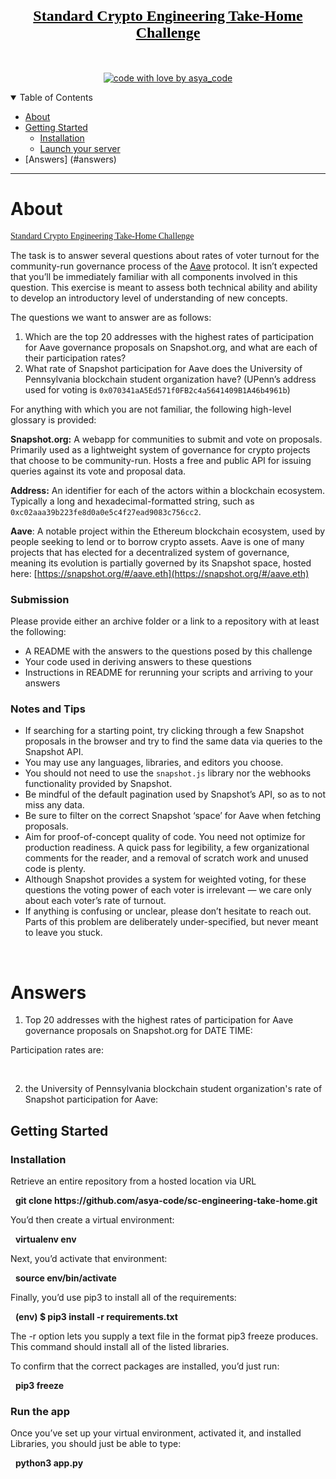 <h1 align="center">
  <a href="https://github.com/asya-code/sc-engineering-take-home.git">
    <!-- Please provide path to your logo here -->
    <div style="font-family: 'Shadows Into Light', cursive; font-size: x-large; color: Black">Standard Crypto Engineering Take-Home Challenge</div>
  </a>
</h1>

<div align="center">
<br />

[![code with love by asya_code](https://img.shields.io/badge/%3C%2F%3E%20with%20%E2%99%A5%20by-asya_code-ff1414.svg?style=flat-square)](https://github.com/asya-code)

</div>

<details open="open">
<summary>Table of Contents</summary>

- [About](#about)
- [Getting Started](#getting-started)
  - [Installation](#installation)
  - [Launch your server](#launch-your-server)
- [Answers] (#answers)
</details>

---

# About
<p>
<a href=https://standardcrypto.notion.site/Standard-Crypto-Engineering-Take-Home-Challenge-0b1607b9f5e94252bba050a3f0587260>
<div style="font-family: 'Shadows Into Light', cursive; color: Black">Standard Crypto Engineering Take-Home Challenge</div>
</a>
</p>

The task is to answer several questions about rates of voter turnout for the community-run governance process of the [Aave](https://aave.com/) protocol. It isn’t expected that you’ll be immediately familiar with all components involved in this question. This exercise is meant to assess both technical ability and ability to develop an introductory level of understanding of new concepts.

The questions we want to answer are as follows:

1. Which are the top 20 addresses with the highest rates of participation for Aave governance proposals on Snapshot.org, and what are each of their participation rates?
2. What rate of Snapshot participation for Aave does the University of Pennsylvania blockchain student organization have? (UPenn’s address used for voting is `0x070341aA5Ed571f0FB2c4a5641409B1A46b4961b`)

For anything with which you are not familiar, the following high-level glossary is provided:

**Snapshot.org:** A webapp for communities to submit and vote on proposals. Primarily used as a lightweight system of governance for crypto projects that choose to be community-run. Hosts a free and public API for issuing queries against its vote and proposal data.

**Address:** An identifier for each of the actors within a blockchain ecosystem. Typically a long and hexadecimal-formatted string, such as `0xc02aaa39b223fe8d0a0e5c4f27ead9083c756cc2`.

**Aave**: A notable project within the Ethereum blockchain ecosystem, used by people seeking to lend or to borrow crypto assets. Aave is one of many projects that has elected for a decentralized system of governance, meaning its evolution is partially governed by its Snapshot space, hosted here: [https://snapshot.org/#/aave.eth](https://snapshot.org/#/aave.eth)

### Submission

Please provide either an archive folder or a link to a repository with at least the following:

- A README with the answers to the questions posed by this challenge
- Your code used in deriving answers to these questions
- Instructions in README for rerunning your scripts and arriving to your answers

### Notes and Tips

- If searching for a starting point, try clicking through a few Snapshot proposals in the browser and try to find the same data via queries to the Snapshot API.
- You may use any languages, libraries, and editors you choose.
- You should not need to use the `snapshot.js` library nor the webhooks functionality provided by Snapshot.
- Be mindful of the default pagination used by Snapshot’s API, so as to not miss any data.
- Be sure to filter on the correct Snapshot ‘space’ for Aave when fetching proposals.
- Aim for proof-of-concept quality of code. You need not optimize for production readiness. A quick pass for legibility, a few organizational comments for the reader, and a removal of scratch work and unused code is plenty.
- Although Snapshot provides a system for weighted voting, for these questions the voting power of each voter is irrelevant — we care only about each voter’s rate of turnout.
- If anything is confusing or unclear, please don’t hesitate to reach out. Parts of this problem are deliberately under-specified, but never meant to leave you stuck.

<br>

# Answers
1. Top 20 addresses with the highest rates of participation for Aave governance proposals on Snapshot.org for DATE TIME:

Participation rates are:

<br>

2. the University of Pennsylvania blockchain student organization's rate of Snapshot participation for Aave:


## Getting Started

### Installation

Retrieve an entire repository from a hosted location via URL
<br>
<p> &nbsp <b> git clone https://github.com/asya-code/sc-engineering-take-home.git </b> </p>

You’d then create a virtual environment:

<p> &nbsp <b> virtualenv env </b> </p>

Next, you’d activate that environment:
<br>

<p> &nbsp <b> source env/bin/activate </b> </p>

Finally, you’d use pip3 to install all of the requirements:
<br>

<p> &nbsp <b> (env) $ pip3 install -r requirements.txt </b> </p>
The -r option lets you supply a text file in the format pip3 freeze produces. This command should install all of the listed libraries.

To confirm that the correct packages are installed, you’d just run:
<br>

<p> &nbsp <b> pip3 freeze </b> </p>

### Run the app

Once you’ve set up your virtual environment, activated it, and installed Libraries, you should just be able to type:
<br>
<p> &nbsp <b> python3 app.py </b> </p>

